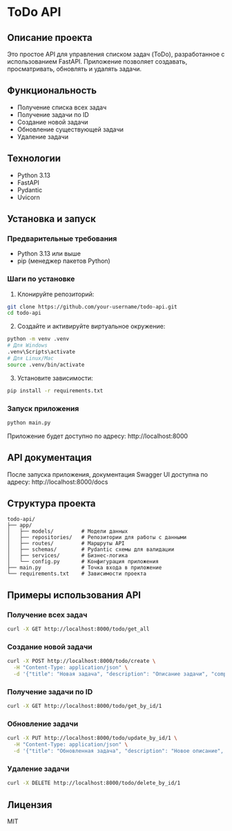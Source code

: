 # ToDo API

## Описание проекта

Это простое API для управления списком задач (ToDo), разработанное с использованием FastAPI. Приложение позволяет создавать, просматривать, обновлять и удалять задачи.

## Функциональность

- Получение списка всех задач
- Получение задачи по ID
- Создание новой задачи
- Обновление существующей задачи
- Удаление задачи

## Технологии

- Python 3.13
- FastAPI
- Pydantic
- Uvicorn

## Установка и запуск

### Предварительные требования

- Python 3.13 или выше
- pip (менеджер пакетов Python)

### Шаги по установке

1. Клонируйте репозиторий:
```bash
git clone https://github.com/your-username/todo-api.git
cd todo-api
```

2. Создайте и активируйте виртуальное окружение:
```bash
python -m venv .venv
# Для Windows
.venv\Scripts\activate
# Для Linux/Mac
source .venv/bin/activate
```

3. Установите зависимости:
```bash
pip install -r requirements.txt
```

### Запуск приложения

```bash
python main.py
```

Приложение будет доступно по адресу: http://localhost:8000

## API документация

После запуска приложения, документация Swagger UI доступна по адресу:
http://localhost:8000/docs

## Структура проекта

```
todo-api/
├── app/
│   ├── models/         # Модели данных
│   ├── repositories/   # Репозитории для работы с данными
│   ├── routes/         # Маршруты API
│   ├── schemas/        # Pydantic схемы для валидации
│   ├── services/       # Бизнес-логика
│   └── config.py       # Конфигурация приложения
├── main.py             # Точка входа в приложение
└── requirements.txt    # Зависимости проекта
```

## Примеры использования API

### Получение всех задач

```bash
curl -X GET http://localhost:8000/todo/get_all
```

### Создание новой задачи

```bash
curl -X POST http://localhost:8000/todo/create \
  -H "Content-Type: application/json" \
  -d '{"title": "Новая задача", "description": "Описание задачи", "completed": false}'
```

### Получение задачи по ID

```bash
curl -X GET http://localhost:8000/todo/get_by_id/1
```

### Обновление задачи

```bash
curl -X PUT http://localhost:8000/todo/update_by_id/1 \
  -H "Content-Type: application/json" \
  -d '{"title": "Обновленная задача", "description": "Новое описание", "completed": true}'
```

### Удаление задачи

```bash
curl -X DELETE http://localhost:8000/todo/delete_by_id/1
```

## Лицензия

MIT
